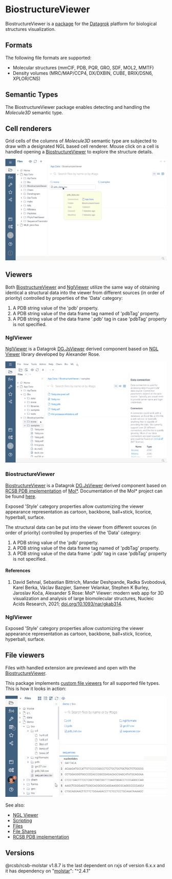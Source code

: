 # BiostructureViewer

BiostructureViewer is a [package](https://datagrok.ai/help/develop/develop#packages) for
the [Datagrok](https://datagrok.ai) platform for biological structures visualization.

## Formats

The following file formats are supported:

* Molecular structures (mmCIF, PDB, PQR, GRO, SDF, MOL2, MMTF)
* Density volumes (MRC/MAP/CCP4, DX/DXBIN, CUBE, BRIX/DSN6, XPLOR/CNS)

## Semantic Types

The BiostructureViewer package enables detecting and handling the _Molecule3D_ semantic type.

## Cell renderers

Grid cells of the columns of _Molecule3D_ semantic type are subjected to draw with a designated NGL based cell renderer.
Mouse click on a cell is handled opening a [BiostructureViewer](#BiostructureViewer) to explore the structure details.

![pdb_data](../../help/uploads/gifs/biostructure-viewer-pdb-data.gif)

## Viewers

Both [BiostructureViewer](#BiostructureViewer) and [NglViewer](#NglViewer) utilize the same way of obtaining identical a
structural data into the viewer from different sources (in order of priority) controlled by
properties of the 'Data' category:

1. A PDB string value of the 'pdb' property.
2. A PDB string value of the data frame tag named of 'pdbTag' property.
3. A PDB string value of the data frame '.pdb' tag in case 'pdbTag' property is not specified.

### <a  name="NglViewer">NglViewer</a>

[NglViewer](./src/viewers/ngl-viewer.ts) is a Datagrok [DG.JsViewer](../../js-api/src/viewer.ts) derived
component based on [NGL Viewer](https://nglviewer.org/) library developed by Alexander Rose.

![ngl-viewer](../../help/uploads/gifs/ngl-viewer-open-PDB.gif)

### <a name="BiostructureViewer">BiostructureViewer</a>

[BiostructureViewer](./src/viewers/molstar-viewer.ts) is a Datagrok [DG.JsViewer](../../js-api/src/viewer.ts) derived
component based on [RCSB PDB implementation](https://github.com/molstar/rcsb-molstar) of
[Mol*](https://github.com/molstar/molstar).
Documentation of the Mol* project can be found [here](https://molstar.org/docs/).

Exposed 'Style' category properties allow customizing the viewer appearance representation as
cartoon, backbone, ball+stick, licorice, hyperball, surface.

The structural data can be put into the viewer from different sources (in order of priority) controlled by properties
of the 'Data' category:

1. A PDB string value of the 'pdb' property.
2. A PDB string value of the data frame tag named of 'pdbTag' property.
3. A PDB string value of the data frame '.pdb' tag in case 'pdbTag' property is not specified.

#### References

1. David Sehnal, Sebastian Bittrich, Mandar Deshpande, Radka Svobodová, Karel Berka,
   Václav Bazgier, Sameer Velankar, Stephen K Burley, Jaroslav Koča, Alexander S Rose:
   Mol* Viewer: modern web app for 3D visualization and analysis of large biomolecular structures,
   Nucleic Acids Research, 2021; [doi.org/10.1093/nar/gkab314](https://doi.org/10.1093/nar/gkab314).

### NglViewer

Exposed 'Style' category properties allow customizing the viewer appearance representation as
cartoon, backbone, ball+stick, licorice, hyperball, surface.

## File viewers

Files with handled extension are previewed and open with the [BiostructureViewer](#BiostructureViewer).

This package implements [custom file viewers](../../help/develop/how-to/create-custom-file-viewers.md)
for all supported file types. This is how it looks in action:

![viewers](../../help/access/file-shares-file-viewers.gif)

See also:

* [NGL Viewer](https://nglviewer.org/)
* [Scripting](https://datagrok.ai/help/compute/scripting)
* [Files](https://datagrok.ai/help/access/connectors/files)
* [File Shares](https://datagrok.ai/help/access/file-shares)
* [RCSB PDB implementation](https://github.com/molstar/rcsb-molstar)

## Versions

@rcsb/rcsb-molstar v1.8.7 is the last dependent on rxjs of version 6.x.x
and it has dependency on "[molstar](https://github.com/molstar/molstar)": "^2.4.1"
